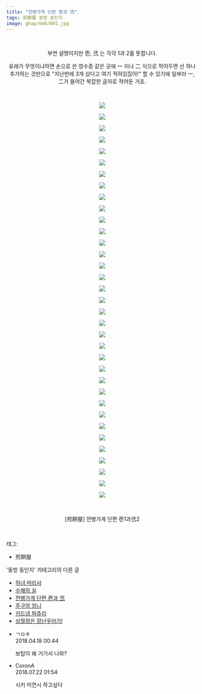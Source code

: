 ```yaml
---
title: "전병가게 단편 壱과 弐"
tags: 煎餅屋 동방_동인지
image: ghap/646/001.jpg
---
```

<div class="article">
<p style="text-align: center; clear: none; float: none;"><br/></p>
<p style="text-align: center; clear: none; float: none;">부연 설명이지만 壱, 弐 는 각각 1과 2를 뜻합니다.</p>
<p style="text-align: center; clear: none; float: none;">유래가 무엇이냐하면 손으로 쓴 영수증 같은 곳에 一 이나 二 식으로 적어두면 선 하나 추가하는 것만으로 "지난번에 3개 샀다고 여기 적혀있잖아!" 할 수 있기에 일부러 一, 二가 들어간 복잡한 글자로 적어둔 거죠.</p>
<p style="text-align: center; clear: none; float: none;"><br/></p>
<p style="text-align: center; clear: none; float: none;"><img src="{{ site.nasurl }}/ghap/646/001.jpg"/></p>
<p style="text-align: center; clear: none; float: none;"><img src="{{ site.nasurl }}/ghap/646/002.jpg"/></p>
<p style="text-align: center; clear: none; float: none;"><img src="{{ site.nasurl }}/ghap/646/003.jpg"/></p>
<p style="text-align: center; clear: none; float: none;"><img src="{{ site.nasurl }}/ghap/646/004.jpg"/></p>
<p style="text-align: center; clear: none; float: none;"><img src="{{ site.nasurl }}/ghap/646/005.jpg"/></p>
<p style="text-align: center; clear: none; float: none;"><img src="{{ site.nasurl }}/ghap/646/006.jpg"/></p>
<p style="text-align: center; clear: none; float: none;"><img src="{{ site.nasurl }}/ghap/646/007.jpg"/></p>
<p style="text-align: center; clear: none; float: none;"><img src="{{ site.nasurl }}/ghap/646/008.jpg"/></p>
<p style="text-align: center; clear: none; float: none;"><img src="{{ site.nasurl }}/ghap/646/009.jpg"/></p>
<p style="text-align: center; clear: none; float: none;"><img src="{{ site.nasurl }}/ghap/646/010.jpg"/></p>
<p style="text-align: center; clear: none; float: none;"><img src="{{ site.nasurl }}/ghap/646/011.jpg"/></p>
<p style="text-align: center; clear: none; float: none;"><img src="{{ site.nasurl }}/ghap/646/012.jpg"/></p>
<p style="text-align: center; clear: none; float: none;"><img src="{{ site.nasurl }}/ghap/646/013.jpg"/></p>
<p style="text-align: center; clear: none; float: none;"><img src="{{ site.nasurl }}/ghap/646/014.jpg"/></p>
<p style="text-align: center; clear: none; float: none;"><img src="{{ site.nasurl }}/ghap/646/015.jpg"/></p>
<p style="text-align: center; clear: none; float: none;"><img src="{{ site.nasurl }}/ghap/646/016.jpg"/></p>
<p style="text-align: center; clear: none; float: none;"><img src="{{ site.nasurl }}/ghap/646/017.jpg"/></p>
<p style="text-align: center; clear: none; float: none;"><img src="{{ site.nasurl }}/ghap/646/018.jpg"/></p>
<p style="text-align: center; clear: none; float: none;"><img src="{{ site.nasurl }}/ghap/646/019.jpg"/></p>
<p style="text-align: center; clear: none; float: none;"><img src="{{ site.nasurl }}/ghap/646/020.jpg"/></p>
<p style="text-align: center; clear: none; float: none;"><img src="{{ site.nasurl }}/ghap/646/021.jpg"/></p>
<p style="text-align: center; clear: none; float: none;"><img src="{{ site.nasurl }}/ghap/646/022.jpg"/></p>
<p style="text-align: center; clear: none; float: none;"><img src="{{ site.nasurl }}/ghap/646/023.jpg"/></p>
<p style="text-align: center; clear: none; float: none;"><img src="{{ site.nasurl }}/ghap/646/024.jpg"/></p>
<p style="text-align: center; clear: none; float: none;"><img src="{{ site.nasurl }}/ghap/646/025.jpg"/></p>
<p style="text-align: center; clear: none; float: none;"><img src="{{ site.nasurl }}/ghap/646/026.jpg"/></p>
<p style="text-align: center; clear: none; float: none;"><img src="{{ site.nasurl }}/ghap/646/027.jpg"/></p>
<p style="text-align: center; clear: none; float: none;"><img src="{{ site.nasurl }}/ghap/646/028.jpg"/></p>
<p style="text-align: center; clear: none; float: none;"><img src="{{ site.nasurl }}/ghap/646/029.jpg"/></p>
<p style="text-align: center; clear: none; float: none;"><img src="{{ site.nasurl }}/ghap/646/030.jpg"/></p>
<p style="text-align: center; clear: none; float: none;"><img src="{{ site.nasurl }}/ghap/646/031.jpg"/></p>
<p style="text-align: center; clear: none; float: none;"><img src="{{ site.nasurl }}/ghap/646/032.jpg"/></p>
<p style="text-align: center; clear: none; float: none;"><img src="{{ site.nasurl }}/ghap/646/033.jpg"/></p>
<p style="text-align: center; clear: none; float: none;"><img src="{{ site.nasurl }}/ghap/646/034.jpg"/></p>
<p style="text-align: center; clear: none; float: none;"><img src="{{ site.nasurl }}/ghap/646/035.jpg"/></p>
<p style="text-align: center; clear: none; float: none;"><br/></p>
<p style="text-align: center; clear: none; float: none;">[煎餅屋] 전병가게 단편 壱1과弐2</p>
<p><br/></p>
</div><div class="tagTrail">
<p>태그: </p>
<ul>
<li>煎餅屋</li>
</ul>
</div><div class="another">
<p>'동방 동인지' 카테고리의 다른 글</p>
<ul>
<li><a href="/2016-07-03-ghap_648">하녀 마리사</a></li>
<li><a href="/2016-07-03-ghap_647">수해의 실</a></li>
<li><a href="/2016-07-02-ghap_646">전병가게 단편 壱과 弐</a></li>
<li><a href="/2016-07-02-ghap_645">주구의 엄니</a></li>
<li><a href="/2016-07-02-ghap_643">키드냅 파츄리</a></li>
<li><a href="/2016-07-02-ghap_642">삼월정은 장난꾸러기!</a></li>
</ul>
</div><div class="cb_module cb_fluid">
<div class="cb_wrt cb_profile">
<div class="comment">
<ul>
<li class="cb_thumb_off" id="comment15240536">
<div class="cb_comment_area">
<div class="cb_info_area">
<div class="cb_section">
<span class="cb_nick_name">ㄱㅁㅎ</span>
</div>
<div class="cb_section">
<span class="cb_date">2018.04.18 00:44 </span>
</div>
</div>
<div class="cb_dsc_comment">
<p class="cb_dsc">
											보탑이 왜 거기서 나와?
										</p>
</div>
</div></li>
<li class="cb_thumb_off" id="comment15291469">
<div class="cb_comment_area">
<div class="cb_info_area">
<div class="cb_section">
<span class="cb_nick_name">CoronA</span>
</div>
<div class="cb_section">
<span class="cb_date">2018.07.22 01:54 </span>
</div>
</div>
<div class="cb_dsc_comment">
<p class="cb_dsc">
											시키 미연시 하고싶다
										</p>
</div>
</div></li>
</ul>
</div>
</div><!-- commentList close -->
</div>